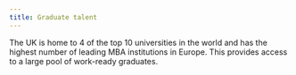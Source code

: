 ```yaml
---
title: Graduate talent
---
```

The UK is home to 4 of the top 10 universities in the world and has the highest number of leading MBA institutions in Europe. This provides access to a large pool of work-ready graduates. 
